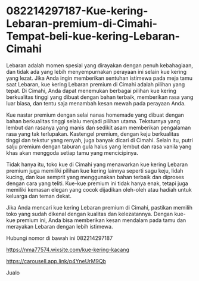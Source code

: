 # 082214297187-Kue-kering-Lebaran-premium-di-Cimahi-Tempat-beli-kue-kering-Lebaran-Cimahi

Lebaran adalah momen spesial yang dirayakan dengan penuh kebahagiaan, dan tidak ada yang lebih menyempurnakan perayaan ini selain kue kering yang lezat. Jika Anda ingin memberikan sentuhan istimewa pada meja tamu saat Lebaran, kue kering Lebaran premium di Cimahi adalah pilihan yang tepat. Di Cimahi, Anda dapat menemukan berbagai pilihan kue kering berkualitas tinggi yang dibuat dengan bahan terbaik, memberikan rasa yang luar biasa, dan tentu saja menambah kesan mewah pada perayaan Anda.

Kue nastar premium dengan selai nanas homemade yang dibuat dengan bahan berkualitas tinggi selalu menjadi pilihan utama. Teksturnya yang lembut dan rasanya yang manis dan sedikit asam memberikan pengalaman rasa yang tak terlupakan. Kastengel premium, dengan keju berkualitas tinggi dan tekstur yang renyah, juga banyak dicari di Cimahi. Selain itu, putri salju premium dengan taburan gula halus yang lembut dan rasa vanila yang khas akan menggoda setiap tamu yang mencicipinya.

Tidak hanya itu, toko kue di Cimahi yang menawarkan kue kering Lebaran premium juga memiliki pilihan kue kering lainnya seperti sagu keju, lidah kucing, dan kue semprit yang menggunakan bahan terbaik dan diproses dengan cara yang teliti. Kue-kue premium ini tidak hanya enak, tetapi juga memiliki kemasan elegan yang cocok dijadikan oleh-oleh atau hadiah untuk keluarga dan teman dekat.

Jika Anda mencari kue kering Lebaran premium di Cimahi, pastikan memilih toko yang sudah dikenal dengan kualitas dan kelezatannya. Dengan kue-kue premium ini, Anda bisa memberikan kesan mendalam pada tamu dan merayakan Lebaran dengan lebih istimewa.

Hubungi nomor di bawah ini
082214297187

https://nma77574.wixsite.com/kue-kering-kacang

https://carousell.app.link/p4YneUrM9Qb

Jualo
